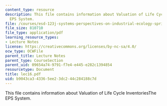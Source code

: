 ```yaml
---
content_type: resource
description: This file contains information about Valuation of Life Cycle InventoriesThe
  EPS System.
file: /courses/esd-123j-systems-perspectives-on-industrial-ecology-spring-2006/b9043ca343365ee23dc244c284188c7d_lec16.pdf
file_size: 810710
file_type: application/pdf
learning_resource_types:
- Lecture Notes
license: https://creativecommons.org/licenses/by-nc-sa/4.0/
ocw_type: OCWFile
parent_title: Lecture Notes
parent_type: CourseSection
parent_uid: 09654a74-9791-f7e4-e445-e282c1394854
resourcetype: Document
title: lec16.pdf
uid: b9043ca3-4336-5ee2-3dc2-44c284188c7d
---
```

This file contains information about Valuation of Life Cycle InventoriesThe EPS System.